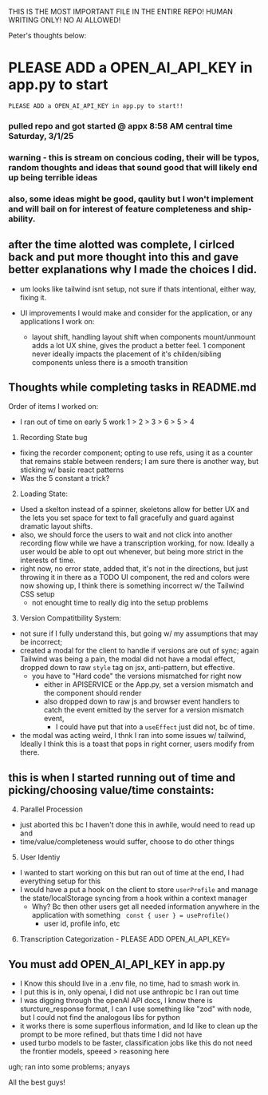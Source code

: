 THIS IS THE MOST IMPORTANT FILE IN THE ENTIRE REPO! HUMAN WRITING ONLY! NO AI ALLOWED!

Peter's thoughts below:

# PLEASE ADD a OPEN_AI_API_KEY in app.py to start

```
PLEASE ADD a OPEN_AI_API_KEY in app.py to start!!
```

### pulled repo and got started @ appx 8:58 AM central time Saturday, 3/1/25

### warning - this is stream on concious coding, their will be typos, random thoughts and ideas that sound good that will likely end up being terrible ideas

### also, some ideas might be good, qaulity but I won't implement and will bail on for interest of feature completeness and ship-ability.

## after the time alotted was complete, I cirlced back and put more thought into this and gave better explanations why I made the choices I did.

- um looks like tailwind isnt setup, not sure if thats intentional, either way, fixing it.

- UI improvements I would make and consider for the application, or any applications I work on:
  - layout shift, handling layout shift when components mount/unmount adds a lot UX shine, gives the product a better feel. 1 component never ideally impacts the placement of it's childen/sibling components unless there is a smooth transition

## Thoughts while completing tasks in README.md

Order of items I worked on:

- I ran out of time on early 5 work
  1 > 2 > 3 > 6 > 5 > 4

1. Recording State bug

- fixing the recorder component; opting to use refs, using it as a counter that remains stable between renders; I am sure there is another way, but sticking w/ basic react patterns
- Was the 5 constant a trick?

2. Loading State:

- Used a skelton instead of a spinner, skeletons allow for better UX and the lets you set space for text to fall gracefully and guard against dramatic layout shifts.
- also, we should force the users to wait and not click into another recording flow while we have a transcription working, for now. Ideally a user would be able to opt out whenever, but being more strict in the interests of time.
- right now, no error state, added that, it's not in the directions, but just throwing it in there as a TODO UI component, the red and colors were now showing up, I think there is something incorrect w/ the Tailwind CSS setup
  - not enought time to really dig into the setup problems

3. Version Compatitbility System:

- not sure if I fully understand this, but going w/ my assumptions that may be incorrect;
- created a modal for the client to handle if versions are out of sync; again Tailwind was being a pain, the modal did not have a modal effect, dropped down to raw `style` tag on jsx, anti-pattern, but effective.
  - you have to "Hard code" the versions mismatched for right now
    - either in APISERVICE or the App.py, set a version mismatch and the component <VersionManager> should render
    - also dropped down to raw js and browser event handlers to catch the event emitted by the server for a version mismatch event,
      - I could have put that into a `useEffect` just did not, bc of time.
- the modal was acting weird, I thnk I ran into some issues w/ tailwind, Ideally I think this is a toast that pops in right corner, users modify from there.

## this is when I started running out of time and picking/choosing value/time constaints:

4. Parallel Procession

- just aborted this bc I haven't done this in awhile, would need to read up and
- time/value/completeness would suffer, choose to do other things

5. User Identiy

- I wanted to start working on this but ran out of time at the end, I had everything setup for this
- I would have a put a hook on the client to store `userProfile` and manage the state/localStorage syncing from a hook within a context manager
  - Why? Bc then other users get all needed information anywhere in the application with something ` const { user } = useProfile()`
    - user id, profile info, etc

6. Transcription Categorization - PLEASE ADD OPEN_AI_API_KEY=

## You must add OPEN_AI_API_KEY in app.py

- I Know this should live in a .env file, no time, had to smash work in.
- I put this is in, only openai, I did not use anthropic bc I ran out time
- I was digging through the openAI API docs, I know there is sturcture_response format, I can I use something like "zod" with node, but I could not find the analogous libs for python
- it works there is some superflous information, and Id like to clean up the prompt to be more refined, but thats time I did not have
- used turbo models to be faster, classification jobs like this do not need the frontier models, speeed > reasoning here

ugh;
ran into some problems;
anyays

All the best guys!
